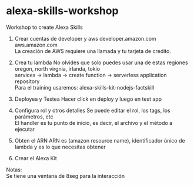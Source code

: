 # alexa-skills-workshop
Workshop to create Alexa Skills

1. Crear cuentas de developer y aws
developer.amazon.com  
aws.amazon.com  
La creación de AWS requiere una llamada y tu tarjeta de credito.  

2. Crea tu lambda
No olvides que solo puedes usar una de estas regiones  
oregon, north virgnia, irlanda, tokio  
services -> lambda -> create function -> serverless application repository  
Para el training usaremos: alexa-skills-kit-nodejs-factskill  

3. Deployea y Testea
Hacer click en deploy y luego en test app  

4. Configura rol y otros detalles
Se puede editar el rol, los tags, los parámetros, etc  
El handler es tu punto de inicio, es decir, el archivo y el método a ejecutar  

5. Obten el ARN
ARN es (amazon resource name), identificador único de lambda y es lo que necesitas obtener  

6. Crear el Alexa Kit




Notas:  
Se tiene una ventana de 8seg para la interacción  
